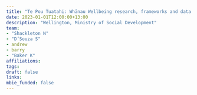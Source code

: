 ```yaml
---
title: "Te Pou Tuatahi: Whānau Wellbeing research, frameworks and data sources"
date: 2023-01-01T12:00:00+13:00
description: "Wellington, Ministry of Social Development"
team:
- "Shackleton N"
- "D’Souza S"
- andrew
- barry
- "Baker K"
affiliations:
tags:
draft: false
links:
mbie_funded: false
---
```

